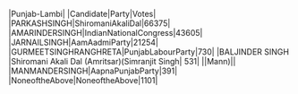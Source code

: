  
|Punjab-Lambi|
|Candidate|Party|Votes|
|PARKASHSINGH|ShiromaniAkaliDal|66375|
|AMARINDERSINGH|IndianNationalCongress|43605|
|JARNAILSINGH|AamAadmiParty|21254|
|GURMEETSINGHRANGHRETA|PunjabLabourParty|730|
|BALJINDER SINGH        |Shiromani Akali Dal (Amritsar)(Simranjit Singh|  531|
||Mann)||
|MANMANDERSINGH|AapnaPunjabParty|391|
|NoneoftheAbove|NoneoftheAbove|1101|
